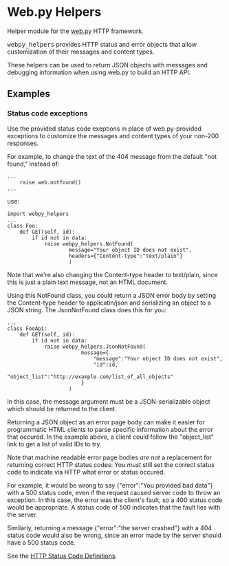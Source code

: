 # Web.py Helpers

Helper module for the [web.py][webpy] HTTP framework. 

<tt>webpy_helpers</tt> provides HTTP status and error objects that allow customization of their messages and content types. 

These helpers can be used to return JSON objects with messages and debugging information when using web.py to build an HTTP API. 

## Examples

### Status code exceptions

Use the provided status code exeptions in place of web.py-provided exceptions to customize the messages and content types of your non-200 responses. 

For example, to change the text of the 404 message from the default "not found," instead of:

    ...
    	raise web.notfound()
    ...

use:

    import webpy_helpers
    ...
    class Foo:
    	def GET(self, id):
    		if id not in data:
    			raise webpy_helpers.NotFound(
    					message="Your object ID does not exist",
    					headers={"Content-type":"text/plain"}
    					)

Note that we're also changing the Content-type header to text/plain, since this is just a plain text message, not an HTML document. 

Using this NotFound class, you could return a JSON error body by setting the Content-type header to applicatin/json and serializing an object to a JSON string. The JsonNotFound class does this for you:

    ...
    class FooApi:
    	def GET(self, id):
    		if id not in data:
    			raise webpy_helpers.JsonNotFound(
							message={
								"message":"Your object ID does not exist",
								"id":id,
								"object_list":"http://example.com/list_of_all_objects"
							}
						)

In this case, the message argument must be a JSON-serializable object which should be returned to the client.

Returning a JSON object as an error page body can make it easier for programmatic HTML clients to parse specific information about the error that occured. In the example above, a client could follow the "object_list" link to get a list of valid IDs to try. 

Note that machine readable error page bodies *are not* a replacement for returning correct HTTP status codes: You *must* still set the correct status code to indicate via HTTP what error or status occured. 

For example, it would be wrong to say {"error":"You provided bad data"} with a 500 status code, even if the request caused server code to throw an exception. In this case, the error was the client's fault, so a 400 status code would be appropriate. A status code of 500 indicates that the fault lies with the server.

Similarly, returning a message {"error":"the server crashed"} with a 404 status code would also be wrong, since an error made by the server should have a 500 status code. 

See the [HTTP Status Code Definitions][httpcodes].

[webpy]: http://webpy.org/
[httpcodes]: http://www.w3.org/Protocols/rfc2616/rfc2616-sec10.html
